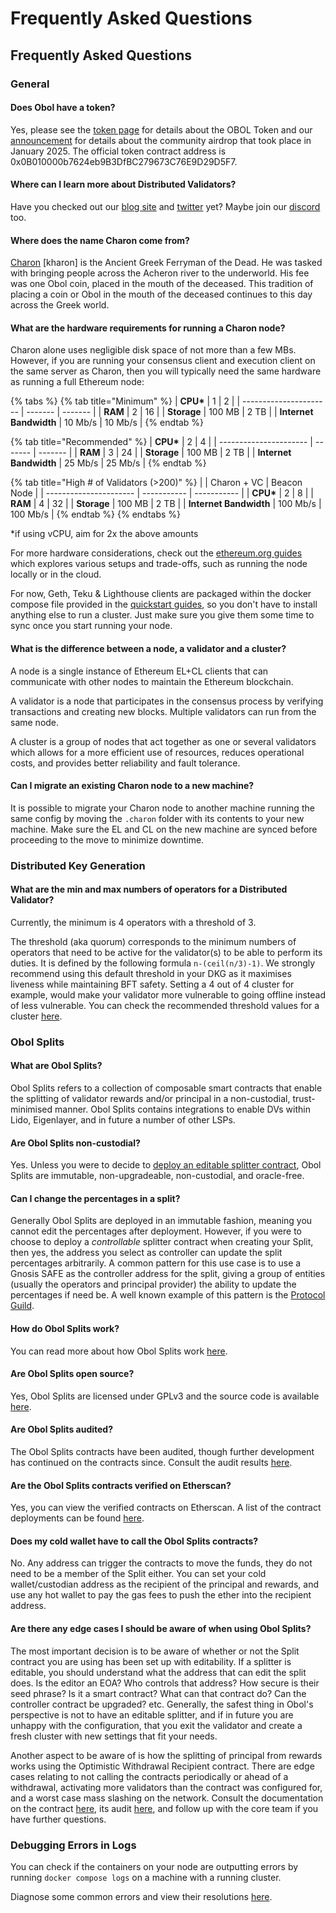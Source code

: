 # Frequently Asked Questions

## Frequently Asked Questions

### General[​](https://docs.obol.org/learn/intro/faq#general) <a href="#general" id="general"></a>

#### Does Obol have a token?[​](https://docs.obol.org/learn/intro/faq#does-obol-have-a-token) <a href="#does-obol-have-a-token" id="does-obol-have-a-token"></a>

Yes, please see the [token page](../../community-and-governance/governance/obol-token.md) for details about the OBOL Token and our [announcement](https://blog.obol.org/airdrop/) for details about the community airdrop that took place in January 2025. The official token contract address is 0x0B010000b7624eb9B3DfBC279673C76E9D29D5F7.

#### Where can I learn more about Distributed Validators?[​](https://docs.obol.org/learn/intro/faq#where-can-i-learn-more-about-distributed-validators) <a href="#where-can-i-learn-more-about-distributed-validators" id="where-can-i-learn-more-about-distributed-validators"></a>

Have you checked out our [blog site](https://blog.obol.tech/) and [twitter](https://twitter.com/ObolNetwork) yet? Maybe join our [discord](https://discord.gg/n6ebKsX46w) too.

#### Where does the name Charon come from?[​](https://docs.obol.org/learn/intro/faq#where-does-the-name-charon-come-from) <a href="#where-does-the-name-charon-come-from" id="where-does-the-name-charon-come-from"></a>

[Charon](https://www.theoi.com/Khthonios/Kharon.html) \[kharon] is the Ancient Greek Ferryman of the Dead. He was tasked with bringing people across the Acheron river to the underworld. His fee was one Obol coin, placed in the mouth of the deceased. This tradition of placing a coin or Obol in the mouth of the deceased continues to this day across the Greek world.

#### What are the hardware requirements for running a Charon node?[​](https://docs.obol.org/learn/intro/faq#what-are-the-hardware-requirements-for-running-a-charon-node) <a href="#what-are-the-hardware-requirements-for-running-a-charon-node" id="what-are-the-hardware-requirements-for-running-a-charon-node"></a>

Charon alone uses negligible disk space of not more than a few MBs. However, if you are running your consensus client and execution client on the same server as Charon, then you will typically need the same hardware as running a full Ethereum node:

{% tabs %}
{% tab title="Minimum" %}
| **CPU\***              | 1       | 2       |
| ---------------------- | ------- | ------- |
| **RAM**                | 2       | 16      |
| **Storage**            | 100 MB  | 2 TB    |
| **Internet Bandwidth** | 10 Mb/s | 10 Mb/s |
{% endtab %}

{% tab title="Recommended" %}
| **CPU\***              | 2       | 4       |
| ---------------------- | ------- | ------- |
| **RAM**                | 3       | 24      |
| **Storage**            | 100 MB  | 2 TB    |
| **Internet Bandwidth** | 25 Mb/s | 25 Mb/s |
{% endtab %}

{% tab title="High # of Validators (>200)" %}
|                        | Charon + VC | Beacon Node |
| ---------------------- | ----------- | ----------- |
| **CPU\***              | 2           | 8           |
| **RAM**                | 4           | 32          |
| **Storage**            | 100 MB      | 2 TB        |
| **Internet Bandwidth** | 100 Mb/s    | 100 Mb/s    |
{% endtab %}
{% endtabs %}

\*if using vCPU, aim for 2x the above amounts

For more hardware considerations, check out the [ethereum.org guides](https://ethereum.org/en/developers/docs/nodes-and-clients/run-a-node/#environment-and-hardware) which explores various setups and trade-offs, such as running the node locally or in the cloud.

For now, Geth, Teku & Lighthouse clients are packaged within the docker compose file provided in the [quickstart guides](../../run-a-dv/start/quickstart_overview.md), so you don't have to install anything else to run a cluster. Just make sure you give them some time to sync once you start running your node.

#### What is the difference between a node, a validator and a cluster?[​](https://docs.obol.org/learn/intro/faq#what-is-the-difference-between-a-node-a-validator-and-a-cluster) <a href="#what-is-the-difference-between-a-node-a-validator-and-a-cluster" id="what-is-the-difference-between-a-node-a-validator-and-a-cluster"></a>

A node is a single instance of Ethereum EL+CL clients that can communicate with other nodes to maintain the Ethereum blockchain.

A validator is a node that participates in the consensus process by verifying transactions and creating new blocks. Multiple validators can run from the same node.

A cluster is a group of nodes that act together as one or several validators which allows for a more efficient use of resources, reduces operational costs, and provides better reliability and fault tolerance.

#### Can I migrate an existing Charon node to a new machine?[​](https://docs.obol.org/learn/intro/faq#can-i-migrate-an-existing-charon-node-to-a-new-machine) <a href="#can-i-migrate-an-existing-charon-node-to-a-new-machine" id="can-i-migrate-an-existing-charon-node-to-a-new-machine"></a>

It is possible to migrate your Charon node to another machine running the same config by moving the `.charon` folder with its contents to your new machine. Make sure the EL and CL on the new machine are synced before proceeding to the move to minimize downtime.

### Distributed Key Generation[​](https://docs.obol.org/learn/intro/faq#distributed-key-generation) <a href="#distributed-key-generation" id="distributed-key-generation"></a>

#### What are the min and max numbers of operators for a Distributed Validator?[​](https://docs.obol.org/learn/intro/faq#what-are-the-min-and-max-numbers-of-operators-for-a-distributed-validator) <a href="#what-are-the-min-and-max-numbers-of-operators-for-a-distributed-validator" id="what-are-the-min-and-max-numbers-of-operators-for-a-distributed-validator"></a>

Currently, the minimum is 4 operators with a threshold of 3.

The threshold (aka quorum) corresponds to the minimum numbers of operators that need to be active for the validator(s) to be able to perform its duties. It is defined by the following formula `n-(ceil(n/3)-1)`. We strongly recommend using this default threshold in your DKG as it maximises liveness while maintaining BFT safety. Setting a 4 out of 4 cluster for example, would make your validator more vulnerable to going offline instead of less vulnerable. You can check the recommended threshold values for a cluster [here](https://docs.obol.org/learn/intro/key-concepts#distributed-validator-threshold).

### Obol Splits[​](https://docs.obol.org/learn/intro/faq#obol-splits) <a href="#obol-splits" id="obol-splits"></a>

#### What are Obol Splits?[​](https://docs.obol.org/learn/intro/faq#what-are-obol-splits) <a href="#what-are-obol-splits" id="what-are-obol-splits"></a>

Obol Splits refers to a collection of composable smart contracts that enable the splitting of validator rewards and/or principal in a non-custodial, trust-minimised manner. Obol Splits contains integrations to enable DVs within Lido, Eigenlayer, and in future a number of other LSPs.

#### Are Obol Splits non-custodial?[​](https://docs.obol.org/learn/intro/faq#are-obol-splits-non-custodial) <a href="#are-obol-splits-non-custodial" id="are-obol-splits-non-custodial"></a>

Yes. Unless you were to decide to [deploy an editable splitter contract](https://docs.obol.org/learn/intro/faq#can-i-change-the-percentages-in-a-split), Obol Splits are immutable, non-upgradeable, non-custodial, and oracle-free.

#### Can I change the percentages in a split?[​](https://docs.obol.org/learn/intro/faq#can-i-change-the-percentages-in-a-split) <a href="#can-i-change-the-percentages-in-a-split" id="can-i-change-the-percentages-in-a-split"></a>

Generally Obol Splits are deployed in an immutable fashion, meaning you cannot edit the percentages after deployment. However, if you were to choose to deploy a _controllable_ splitter contract when creating your Split, then yes, the address you select as controller can update the split percentages arbitrarily. A common pattern for this use case is to use a Gnosis SAFE as the controller address for the split, giving a group of entities (usually the operators and principal provider) the ability to update the percentages if need be. A well known example of this pattern is the [Protocol Guild](https://protocol-guild.readthedocs.io/en/latest/03-onchain-architecture.html).

#### How do Obol Splits work?[​](https://docs.obol.org/learn/intro/faq#how-do-obol-splits-work) <a href="#how-do-obol-splits-work" id="how-do-obol-splits-work"></a>

You can read more about how Obol Splits work [here](https://docs.obol.org/learn/intro/obol-splits).

#### Are Obol Splits open source?[​](https://docs.obol.org/learn/intro/faq#are-obol-splits-open-source) <a href="#are-obol-splits-open-source" id="are-obol-splits-open-source"></a>

Yes, Obol Splits are licensed under GPLv3 and the source code is available [here](https://github.com/ObolNetwork/obol-splits).

#### Are Obol Splits audited?[​](https://docs.obol.org/learn/intro/faq#are-obol-splits-audited) <a href="#are-obol-splits-audited" id="are-obol-splits-audited"></a>

The Obol Splits contracts have been audited, though further development has continued on the contracts since. Consult the audit results [here](https://docs.obol.org/adv/security/smart_contract_audit).

#### Are the Obol Splits contracts verified on Etherscan?[​](https://docs.obol.org/learn/intro/faq#are-the-obol-splits-contracts-verified-on-etherscan) <a href="#are-the-obol-splits-contracts-verified-on-etherscan" id="are-the-obol-splits-contracts-verified-on-etherscan"></a>

Yes, you can view the verified contracts on Etherscan. A list of the contract deployments can be found [here](https://github.com/ObolNetwork/obol-splits?#deployment).

#### Does my cold wallet have to call the Obol Splits contracts?[​](https://docs.obol.org/learn/intro/faq#does-my-cold-wallet-have-to-call-the-obol-splits-contracts) <a href="#does-my-cold-wallet-have-to-call-the-obol-splits-contracts" id="does-my-cold-wallet-have-to-call-the-obol-splits-contracts"></a>

No. Any address can trigger the contracts to move the funds, they do not need to be a member of the Split either. You can set your cold wallet/custodian address as the recipient of the principal and rewards, and use any hot wallet to pay the gas fees to push the ether into the recipient address.

#### Are there any edge cases I should be aware of when using Obol Splits?[​](https://docs.obol.org/learn/intro/faq#are-there-any-edge-cases-i-should-be-aware-of-when-using-obol-splits) <a href="#are-there-any-edge-cases-i-should-be-aware-of-when-using-obol-splits" id="are-there-any-edge-cases-i-should-be-aware-of-when-using-obol-splits"></a>

The most important decision is to be aware of whether or not the Split contract you are using has been set up with editability. If a splitter is editable, you should understand what the address that can edit the split does. Is the editor an EOA? Who controls that address? How secure is their seed phrase? Is it a smart contract? What can that contract do? Can the controller contract be upgraded? etc. Generally, the safest thing in Obol's perspective is not to have an editable splitter, and if in future you are unhappy with the configuration, that you exit the validator and create a fresh cluster with new settings that fit your needs.

Another aspect to be aware of is how the splitting of principal from rewards works using the Optimistic Withdrawal Recipient contract. There are edge cases relating to not calling the contracts periodically or ahead of a withdrawal, activating more validators than the contract was configured for, and a worst case mass slashing on the network. Consult the documentation on the contract [here](https://docs.obol.org/learn/intro/obol-splits#optimistic-withdrawal-recipient), its audit [here](https://docs.obol.org/adv/security/smart_contract_audit), and follow up with the core team if you have further questions.

### Debugging Errors in Logs[​](https://docs.obol.org/learn/intro/faq#debugging-errors-in-logs) <a href="#debugging-errors-in-logs" id="debugging-errors-in-logs"></a>

You can check if the containers on your node are outputting errors by running `docker compose logs` on a machine with a running cluster.

Diagnose some common errors and view their resolutions [here](https://docs.obol.org/adv/troubleshooting/errors).
